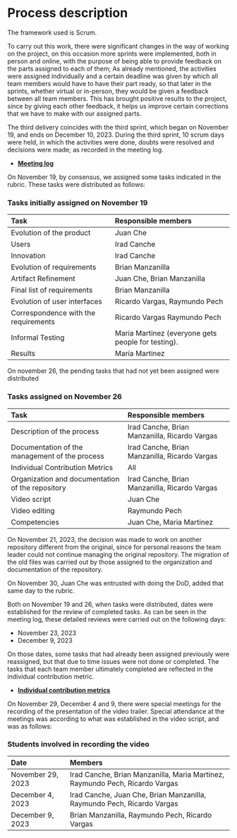 # Process description

The framework used is Scrum.

To carry out this work, there were significant changes in the way of working on the project, on this occasion more sprints were implemented, both in person and online, with the purpose of being able to provide feedback on the parts assigned to each of them; As already mentioned, the activities were assigned individually and a certain deadline was given by which all team members would have to have their part ready, so that later in the sprints, whether virtual or in-person, they would be given a feedback between all team members. This has brought positive results to the project, since by giving each other feedback, it helps us improve certain corrections that we have to make with our assigned parts.

The third delivery coincides with the third sprint, which began on November 19, and ends on December 10, 2023.
During the third sprint, 10 scrum days were held, in which the activities were done, doubts were resolved and decisions were made; as recorded in the meeting log.

- [**Meeting log**](link)

On November 19, by consensus, we assigned some tasks indicated in the rubric. These tasks were distributed as follows:

### Tasks initially assigned on November 19

| Task | Responsible members |
|:---|:---|
| Evolution of the product | Juan Che |
| Users | Irad Canche |
| Innovation | Irad Canche |
| Evolution of requirements | Brian Manzanilla |
| Artifact Refinement | Juan Che, Brian Manzanilla |
| Final list of requirements| Brian Manzanilla |
| Evolution of user interfaces | Ricardo Vargas, Raymundo Pech |
| Correspondence with the requirements | Ricardo Vargas  Raymundo Pech |
| Informal Testing | Maria Martinez (everyone gets people for testing). |
| Results | María Martinez |

On november 26, the pending tasks that had not yet been assigned were distributed

### Tasks assigned on November 26

| Task | Responsible members |
|:---|:---|
| Description of the process | Irad Canche, Brian Manzanilla, Ricardo Vargas |
| Documentation of the management of the process | Irad Canche, Brian Manzanilla, Ricardo Vargas |
| Individual Contribution Metrics | All |
| Organization and documentation of the repository | Irad Canche, Brian Manzanilla, Ricardo Vargas|
| Video script | Juan Che |
| Video editing | Raymundo Pech |
| Competencies | Juan Che, Maria Martinez |

On November 21, 2023, the decision was made to work on another repository different from the original, since for personal reasons the team leader could not continue managing the original repository. The migration of the old files was carried out by those assigned to the organization and documentation of the repository.

On November 30, Juan Che was entrusted with doing the DoD, added that same day to the rubric.

Both on November 19 and 26, when tasks were distributed, dates were established for the review of completed tasks. As can be seen in the meeting log, these detailed reviews were carried out on the following days:

- November 23, 2023
- December 9, 2023
  
On those dates, some tasks that had already been assigned previously were reassigned, but that due to time issues were not done or completed. The tasks that each team member ultimately completed are reflected in the individual contribution metric.

- [**Individual contribution metrics**](link)
 
On November 29, December 4 and 9, there were special meetings for the recording of the presentation of the video trailer. Special attendance at the meetings was according to what was established in the video script, and was as follows:

### Students involved in recording the video

| Date | Members |
|:---|:---|
| November 29, 2023 | Irad Canche, Brian Manzanilla, Maria Martinez, Raymundo Pech, Ricardo Vargas |
| December 4, 2023 | Irad Canche, Juan Che, Brian Manzanilla, Raymundo Pech, Ricardo Vargas |
| December 9, 2023 | Brian Manzanilla, Raymundo Pech, Ricardo Vargas |
